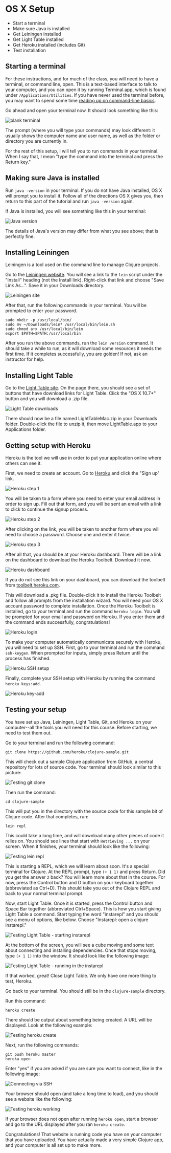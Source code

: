 OS X Setup
==========

* Start a terminal
* Make sure Java is installed
* Get Leiningen installed
* Get Light Table installed
* Get Heroku installed (includes Git)
* Test installation

## Starting a terminal

For these instructions, and for much of the class, you will need to have a terminal, or command line, open. This is a text-based interface to talk to your computer, and you can open it by running Terminal.app, which is found under `/Applications/Utilities`. If you have never used the terminal before, you may want to spend some time [reading up on command-line basics](http://blog.teamtreehouse.com/command-line-basics).

Go ahead and open your terminal now. It should look something like this:

![blank terminal](img/os_x/blank_terminal.png)

The prompt (where you will type your commands) may look different: it usually shows the computer name and user name, as well as the folder or directory you are currently in.

For the rest of this setup, I will tell you to run commands in your terminal. When I say that, I mean "type the command into the terminal and press the Return key."

## Making sure Java is installed

Run `java -version` in your terminal. If you do not have Java installed, OS X will prompt you to install it. Follow all of the directions OS X gives you, then return to this part of the tutorial and run `java -version` again.

If Java is installed, you will see something like this in your terminal:

![Java version](img/os_x/java_version.png)

The details of Java's version may differ from what you see above; that is perfectly fine.

## Installing Leiningen

Leiningen is a tool used on the command line to manage Clojure projects.

Go to the [Leiningen website](http://leiningen.org/). You will see a link to the `lein` script under the "Install" heading (not the Install link). Right-click that link and choose "Save Link As...". Save it in your Downloads directory.

![Leiningen site](img/leiningen_site.png)

After that, run the following commands in your terminal. You will be prompted to enter your password.

```
sudo mkdir -p /usr/local/bin/
sudo mv ~/Downloads/lein* /usr/local/bin/lein.sh
sudo chmod a+x /usr/local/bin/lein
export $PATH=$PATH:/usr/local/bin
```

After you run the above commands, run the `lein version` command. It should take a while to run, as it will download some resources it needs the first time. If it completes successfully, you are golden! If not, ask an instructor for help.

## Installing Light Table

Go to the [Light Table site](http://www.lighttable.com/). On the page there, you should see a set of buttons that have download links for Light Table. Click the "OS X 10.7+" button and you will download a .zip file.

![Light Table downloads](img/os_x/light-table-download.png)

There should now be a file named LightTableMac.zip in your Downloads folder. Double-click the file to unzip it, then move LightTable.app to your Applications folder.

## Getting setup with Heroku

Heroku is the tool we will use in order to put your application online where others can see it.

First, we need to create an account. Go to [Heroku](http://heroku.com) and click the "Sign up" link.

![Heroku step 1](img/heroku-step1.png)

You will be taken to a form where you need to enter your email address in order to sign up. Fill out that form, and you will be sent an email with a link to click to continue the signup process.

![Heroku step 2](img/heroku-step2.png)

After clicking on the link, you will be taken to another form where you will need to choose a password. Choose one and enter it twice.

![Heroku step 3](img/heroku-step3.png)

After all that, you should be at your Heroku dashboard. There will be a link on the dashboard to download the Heroku Toolbelt. Download it now.

![Heroku dashboard](img/heroku-dashboard.png)

If you do not see this link on your dashboard, you can download the toolbelt from [toolbelt.heroku.com](https://toolbelt.heroku.com/).

This will download a .pkg file. Double-click it to install the Heroku Toolbelt and follow all prompts from the installation wizard. You will need your OS X account password to complete installation. Once the Heroku Toolbelt is installed, go to your terminal and run the command `heroku login`. You will be prompted for your email and password on Heroku. If you enter them and the command ends successfully, congratulations!

![Heroku login](img/os_x/heroku_login.png)

To make your computer automatically communicate securely with Heroku, you will need to set up SSH. First, go to your terminal and run the command `ssh-keygen`. When prompted for inputs, simply press Return until the process has finished.

![Heroku SSH setup](img/os_x/heroku_ssh_setup.png)

Finally, complete your SSH setup with Heroku by running the command `heroku keys:add`.

![Heroku key-add](img/os_x/heroku_key_add.png)

## Testing your setup

You have set up Java, Leiningen, Light Table, Git, and Heroku on your computer--all the tools you will need for this course. Before starting, we need to test them out.

Go to your terminal and run the following command:

```
git clone https://github.com/heroku/clojure-sample.git
```

This will check out a sample Clojure application from GitHub, a central repository for lots of source code. Your terminal should look similar to this picture:

![Testing git clone](img/os_x/testing-step1.png)

Then run the command:

```
cd clojure-sample
```

This will put you in the directory with the source code for this sample bit of Clojure code. After that completes, run:

```
lein repl
```

This could take a long time, and will download many other pieces of code it relies on. You should see lines that start with `Retrieving ...` on your screen. When it finishes, your terminal should look like the following:

![Testing lein repl](img/os_x/testing-step2.png)

This is starting a REPL, which we will learn about soon. It's a special terminal for Clojure. At the REPL prompt, type `(+ 1 1)` and press Return. Did you get the answer `2` back? You will learn more about that in the course. For now, press the Control button and D button on your keyboard together (abbreviated as Ctrl+D). This should take you out of the Clojure REPL and back to your normal terminal prompt.

Now, start Light Table. Once it is started, press the Control button and Space Bar together (abbreviated Ctrl+Space). This is how you start giving Light Table a command. Start typing the word "instarepl" and you should see a menu of options, like below. Choose "Instarepl: open a clojure instarepl."

![Testing Light Table - starting instarepl](img/os_x/testing-step3.png)

At the bottom of the screen, you will see a cube moving and some text about connecting and installing dependencies. Once that stops moving, type `(+ 1 1)` into the window. It should look like the following image:

![Testing Light Table - running in the instarepl](img/os_x/testing-step4.png)

If that worked, great! Close Light Table. We only have one more thing to test, Heroku.

Go back to your terminal. You should still be in the `clojure-sample` directory.

Run this command:

`heroku create`

There should be output about something being created. A URL will be displayed. Look at the following example:

![Testing heroku create](img/os_x/testing-step5.png)

Next, run the following commands:

```
git push heroku master
heroku open
```

Enter "yes" if you are asked if you are sure you want to connect, like in the following image:

![Connecting via SSH](img/os_x/testing-step6.png)

Your browser should open (and take a long time to load), and you should see a website like the following:

![Testing heroku working](img/os_x/testing-step7.png)

If your browser does not open after running `heroku open`, start a browser and go to the URL displayed after you ran `heroku create`.

Congratulations! That website is running code you have on your computer that you have uploaded. You have actually made a very simple Clojure app, and your computer is all set up to make more.
